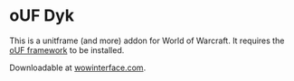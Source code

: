 # oUF Dyk

This is a unitframe (and more) addon for World of Warcraft.
It requires the [oUF framework](http://www.wowinterface.com/downloads/info9994-oUF.html) to be installed.

Downloadable at [wowinterface.com](http://www.wowinterface.com/downloads/info24597-oUFDyk.html).
